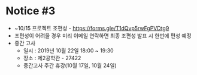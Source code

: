 # Notice #3
* ~10/15 프로젝트 조편성 - https://forms.gle/T1dQvp5rwFgPVDtg9
* 조편성이 어려울 경우 미리 이메일 연락하면 최종 조편성 발표 시 한번에 편성 예정
* 중간 고사
    * 일시 : 2019년 10월 22일 18:00 ~ 19:30
    * 장소 : 제2공학관 - 27422
    * 중간고사 주간 휴강(10월 17일, 10월 24일)